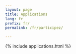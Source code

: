 ```yaml
---
layout: page
title: Applications
lang: fr
prefix: fr/
permalink: /fr/participez/

---
```


{% include applications.html %}